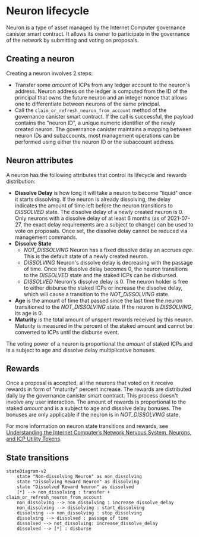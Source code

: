 # Neuron lifecycle

Neuron is a type of asset managed by the Internet Computer governance canister smart contract.
It allows its owner to participate in the governance of the network by submitting and voting on proposals.

## Creating a neuron

Creating a neuron involves 2 steps:

  * Transfer some *amount* of ICPs from any ledger account to the neuron's address.
    Neuron address on the ledger is computed from the ID of the principal that owns the future neuron and an integer nonce that allows one to differentiate between neurons of the same principal.
  * Call the `claim_or_refresh_neuron_from_account` method of the governance canister smart contract.
    If the call is successful, the payload contains the "neuron ID", a unique numeric identifier of the newly created neuron.
    The governance canister maintains a mapping between neuron IDs and subaccounts, most management operations can be performed using either the neuron ID or the subaccount address.

## Neuron attributes

A neuron has the following attributes that control its lifecycle and rewards distribution:

  * **Dissolve Delay** is how long it will take a neuron to become "liquid" once it starts dissolving.
    If the neuron is already dissolving, the delay indicates the amount of time left before the neuron transitions to *DISSOLVED* state.
    The dissolve delay of a newly created neuron is 0.
    Only neurons with a dissolve delay of at least 6 months (as of 2021-07-27, the exact delay requirements are a subject to change) can be used to vote on proposals.
    Once set, the dissolve delay cannot be reduced via management commands.
  * **Dissolve State**
    * *NOT_DISSOLVING*
      Neuron has a fixed dissolve delay an accrues *age*.
      This is the default state of a newly created neuron.
    * *DISSOLVING*
      Neuron's dissolve delay is decreasing with the passage of time.
      Once the dissolve delay becomes 0, the neuron transitions to the *DISSOLVED* state and the staked ICPs can be disbursed.
    * *DISSOLVED*
      Neuron's dissolve delay is 0.
      The neuron holder is free to either disburse the staked ICPs or increase the dissolve delay, which will cause a transition to the *NOT_DISSOLVING* state.
  * **Age** is the amount of time that passed since the last time the neuron transitioned to the *NOT_DISSOLVING* state.
    If the neuron is *DISSOLVING*, its age is 0.
  * **Maturity** is the total amount of unspent rewards received by this neuron.
    Maturity is measured in the percent of the staked amount and cannot be converted to ICPs until the disburse event.

The voting power of a neuron is proportional the *amount* of staked ICPs and is a subject to age and dissolve delay multiplicative bonuses.

## Rewards

Once a proposal is accepted, all the neurons that voted on it receive rewards in form of "maturity" percent increase.
The rewards are distributed daily by the governance canister smart contract.
This process doesn't involve any user interaction.
The amount of rewards is proportional to the staked *amount* and is a subject to age and dissolve delay bonuses.
The bonuses are only applicable if the neuron is in *NOT_DISSOLVING* state.

For more information on neuron state transitions and rewards, see [Understanding the Internet Computer’s Network Nervous System, Neurons, and ICP Utility Tokens].

[Understanding the Internet Computer’s Network Nervous System, Neurons, and ICP Utility Tokens]:
   https://medium.com/dfinity/understanding-the-internet-computers-network-nervous-system-neurons-and-icp-utility-tokens-730dab65cae8

## State transitions

```mermaid
stateDiagram-v2
    state "Non-dissolving Neuron" as non_dissolving
    state "Dissolving Reward Neuron" as dissolving
    state "Dissolved Reward Neuron" as dissolved
    [*] --> non_dissolving : transfer + claim_or_refresh_neuron_from_account
    non_dissolving --> non_dissolving : increase_dissolve_delay
    non_dissolving --> dissolving : start_dissolving
    dissolving --> non_dissolving : stop_dissolving
    dissolving --> dissolved : passage of time
    dissolved --> not_dissolving: increase_dissolve_delay
    dissolved --> [*] : disburse
```
